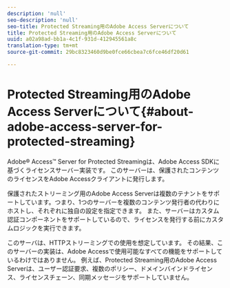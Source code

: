 ```yaml
---
description: 'null'
seo-description: 'null'
seo-title: Protected Streaming用のAdobe Access Serverについて
title: Protected Streaming用のAdobe Access Serverについて
uuid: a02a98ad-bb1a-4c1f-931d-412945561a8c
translation-type: tm+mt
source-git-commit: 29bc8323460d9be0fce66cbea7c6fce46df20d61

---
```



# Protected Streaming用のAdobe Access Serverについて{#about-adobe-access-server-for-protected-streaming}

Adobe® Access™ Server for Protected Streamingは、Adobe Access SDKに基づくライセンスサーバー実装です。 このサーバーは、保護されたコンテンツのライセンスをAdobe Accessクライアントに発行します。

保護されたストリーミング用のAdobe Access Serverは複数のテナントをサポートしています。つまり、1つのサーバーを複数のコンテンツ発行者の代わりにホストし、それぞれに独自の設定を指定できます。 また、サーバーはカスタム認証コンポーネントをサポートしているので、ライセンスを発行する前にカスタムロジックを実行できます。

このサーバは、HTTPストリーミングでの使用を想定しています。 その結果、このサーバーの実装は、Adobe Accessで使用可能なすべての機能をサポートしているわけではありません。 例えば、Protected Streaming用のAdobe Access Serverは、ユーザー認証要求、複数のポリシー、ドメインバインドライセンス、ライセンスチェーン、同期メッセージをサポートしていません。
